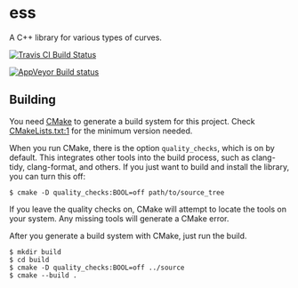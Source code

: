 # ess

A C++ library for various types of curves.

[![Travis CI Build Status](https://travis-ci.com/brobeson/ess.svg?branch=master)](https://travis-ci.com/brobeson/ess)

[![AppVeyor Build status](https://ci.appveyor.com/api/projects/status/sq748wjywgvhwpx0?svg=true)](https://ci.appveyor.com/project/brobeson/ess)

## Building

You need [CMake](https://cmake.org/) to generate a build system for this
project. Check
[CMakeLists.txt:1](https://github.com/brobeson/ess/blob/master/CMakeLists.txt#L1)
for the minimum version needed.

When you run CMake, there is the option `quality_checks`, which is on by
default. This integrates other tools into the build process, such as clang-tidy,
clang-format, and others. If you just want to build and install the library, you
can turn this off:

```
$ cmake -D quality_checks:BOOL=off path/to/source_tree
```

If you leave the quality checks on, CMake will attempt to locate the tools on
your system. Any missing tools will generate a CMake error.

After you generate a build system with CMake, just run the build.

```
$ mkdir build
$ cd build
$ cmake -D quality_checks:BOOL=off ../source
$ cmake --build .
```
